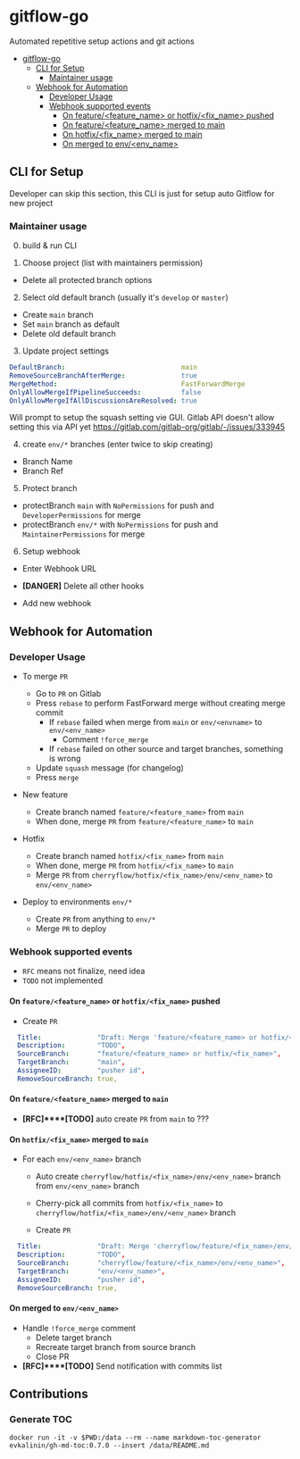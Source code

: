 # gitflow-go

Automated repetitive setup actions and git actions

<!--ts-->
   * [gitflow-go](#gitflow-go)
      * [CLI for Setup](#cli-for-setup)
         * [Maintainer usage](#maintainer-usage)
      * [Webhook for Automation](#webhook-for-automation)
         * [Developer Usage](#developer-usage)
         * [Webhook supported events](#webhook-supported-events)
            * [On feature/&lt;feature_name&gt; or hotfix/&lt;fix_name&gt; pushed](#on-featurefeature_name-or-hotfixfix_name-pushed)
            * [On feature/&lt;feature_name&gt; merged to main](#on-featurefeature_name-merged-to-main)
            * [On hotfix/&lt;fix_name&gt; merged to main](#on-hotfixfix_name-merged-to-main)
            * [On merged to env/&lt;env_name&gt;](#on-merged-to-envenv_name)

<!-- Added by: root, at: Mon Jul 12 05:33:03 UTC 2021 -->

<!--te-->

## CLI for Setup

Developer can skip this section, this CLI is just for setup auto Gitflow for new project

### Maintainer usage 

0. build & run CLI
   
1. Choose project (list with maintainers permission)

- Delete all protected branch options

2. Select old default branch (usually it's `develop` or `master`)

- Create `main` branch
- Set `main` branch as default
- Delete old default branch

3. Update project settings

```yaml
DefaultBranch:                             main
RemoveSourceBranchAfterMerge:              true
MergeMethod:                               FastForwardMerge
OnlyAllowMergeIfPipelineSucceeds:          false
OnlyAllowMergeIfAllDiscussionsAreResolved: true
```

Will prompt to setup the squash setting vie GUI. Gitlab API doesn't allow setting this via API yet https://gitlab.com/gitlab-org/gitlab/-/issues/333945

4. create `env/*` branches (enter twice to skip creating)

- Branch Name
- Branch Ref 

5. Protect branch

- protectBranch `main`  with `NoPermissions` for push and `DeveloperPermissions`  for merge
- protectBranch `env/*` with `NoPermissions` for push and `MaintainerPermissions` for merge

6. Setup webhook

- Enter Webhook URL

- **[DANGER]** Delete all other hooks
- Add new webhook

## Webhook for Automation

### Developer Usage

- To merge `PR`
  + Go to `PR` on Gitlab
  + Press `rebase` to perform FastForward merge without creating merge commit
    + If `rebase` failed when merge from `main` or `env/<envname>` to `env/<env_name>`
      + Comment `!force_merge` 
    + If `rebase` failed on other source and target branches, something is wrong
  + Update `squash` message (for changelog)
  + Press `merge`
  

- New feature 
  + Create branch named `feature/<feature_name>` from `main`
  + When done, merge `PR` from `feature/<feature_name>` to `main`


- Hotfix
  + Create branch named `hotfix/<fix_name>` from `main`
  + When done, merge `PR` from `hotfix/<fix_name>` to `main`
  + Merge `PR` from `cherryflow/hotfix/<fix_name>/env/<env_name>` to `env/<env_name>` 


- Deploy to environments `env/*`
  + Create `PR` from anything to `env/*`
  + Merge `PR` to deploy


### Webhook supported events

- `RFC` means not finalize, need idea
- `TODO` not implemented

#### On `feature/<feature_name>` or `hotfix/<fix_name>` pushed

- Create `PR`

```yaml
  Title:              "Draft: Merge 'feature/<feature_name> or hotfix/<fix_name>' into main",
  Description:        "TODO",
  SourceBranch:       "feature/<feature_name> or hotfix/<fix_name>",
  TargetBranch:       "main",
  AssigneeID:         "pusher id",
  RemoveSourceBranch: true,
```

#### On `feature/<feature_name>` merged to `main`
- **[RFC]****[TODO]** auto create `PR` from `main` to ???


#### On `hotfix/<fix_name>` merged to `main`

- For each `env/<env_name>` branch 

    - Auto create `cherryflow/hotfix/<fix_name>/env/<env_name>` branch from `env/<env_name>` branch
    
    - Cherry-pick all commits from `hotfix/<fix_name>` to `cherryflow/hotfix/<fix_name>/env/<env_name>` branch
    
    - Create `PR`

```yaml
  Title:              "Draft: Merge 'cherryflow/feature/<fix_name>/env/<env_name>' into env/<env_name>",
  Description:        "TODO",
  SourceBranch:       "cherryflow/feature/<fix_name>/env/<env_name>",
  TargetBranch:       "env/<env_name>",
  AssigneeID:         "pusher id",
  RemoveSourceBranch: true,
```  

#### On merged to `env/<env_name>`

- Handle `!force_merge` comment
  - Delete target branch
  - Recreate target branch from source branch
  - Close PR
- **[RFC]****[TODO]** Send notification with commits list

## Contributions

### Generate TOC

```shell
docker run -it -v $PWD:/data --rm --name markdown-toc-generator evkalinin/gh-md-toc:0.7.0 --insert /data/README.md
```